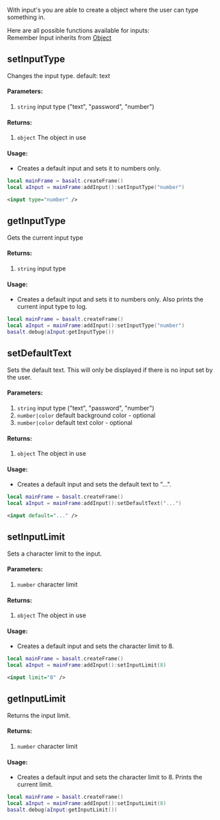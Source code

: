 With input's you are able to create a object where the user can type something in.<br>

Here are all possible functions available for inputs:<br>
Remember Input inherits from [Object](objects/Object.md)

## setInputType
Changes the input type. default: text

#### Parameters: 
1. `string` input type ("text", "password", "number")

#### Returns:
1. `object` The object in use

#### Usage:
* Creates a default input and sets it to numbers only.
```lua
local mainFrame = basalt.createFrame()
local aInput = mainFrame:addInput():setInputType("number")
```

```xml
<input type="number" />
```

## getInputType
Gets the current input type

#### Returns:
1. `string` input type

#### Usage:
* Creates a default input and sets it to numbers only. Also prints the current input type to log.
```lua
local mainFrame = basalt.createFrame()
local aInput = mainFrame:addInput():setInputType("number")
basalt.debug(aInput:getInputType())
```

## setDefaultText
Sets the default text. This will only be displayed if there is no input set by the user.

#### Parameters: 
1. `string` input type ("text", "password", "number")
2. `number|color` default background color - optional
3. `number|color` default text color - optional

#### Returns:
1. `object` The object in use

#### Usage:
* Creates a default input and sets the default text to "...".
```lua
local mainFrame = basalt.createFrame()
local aInput = mainFrame:addInput():setDefaultText("...")
```

```xml
<input default="..." />
```

## setInputLimit
Sets a character limit to the input.

#### Parameters: 
1. `number` character limit

#### Returns:
1. `object` The object in use

#### Usage:
* Creates a default input and sets the character limit to 8.
```lua
local mainFrame = basalt.createFrame()
local aInput = mainFrame:addInput():setInputLimit(8)
```

```xml
<input limit="8" />
```

## getInputLimit
Returns the input limit.

#### Returns:
1. `number` character limit

#### Usage:
* Creates a default input and sets the character limit to 8. Prints the current limit.
```lua
local mainFrame = basalt.createFrame()
local aInput = mainFrame:addInput():setInputLimit(8)
basalt.debug(aInput:getInputLimit())
```
